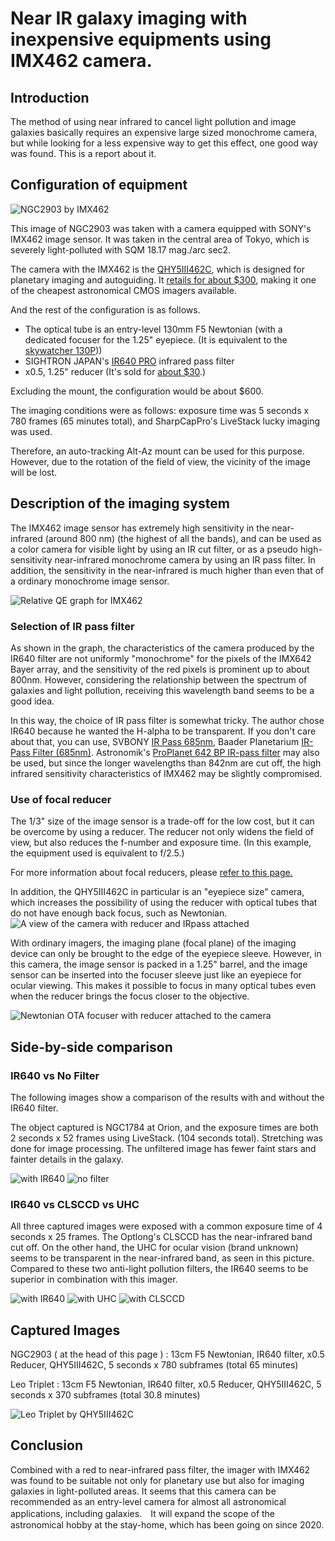 # Near IR galaxy imaging with inexpensive equipments using IMX462 camera.

## Introduction
The method of using near infrared to cancel light pollution and image galaxies basically requires an expensive large sized monochrome camera, but while looking for a less expensive way to get this effect, one good way was found. This is a report about it.

## Configuration of equipment

![NGC2903 by IMX462](imgs/NGC2903_IMX462.jpg)

This image of NGC2903 was taken with a camera equipped with SONY's IMX462 image sensor. It was taken in the central area of Tokyo, which is severely light-polluted with SQM 18.17 mag./arc sec2.

The camera with the IMX462 is the [QHY5III462C](https://www.qhyccd.com/index.php?m=content&c=index&a=show&catid=133&id=61), which is designed for planetary imaging and autoguiding. It [retails for about $300](https://optcorp.com/products/qhy-5-iii-462c-color-and-nir-cmos-telescope-camera), making it one of the cheapest astronomical CMOS imagers available.

And the rest of the configuration is as follows.

* The optical tube is an entry-level 130mm F5 Newtonian (with a dedicated focuser for the 1.25" eyepiece. (It is equivalent to the [skywatcher 130P](https://www.skyatnightmagazine.com/reviews/telescopes/sky-watcher-starquest-130p-newtonian-reflector-review/)))
* SIGHTRON JAPAN's [IR640 PRO](https://www.sightron.co.jp/product/irpro_filter.html) infrared pass filter
* x0.5, 1.25" reducer (It's sold for [about $30](https://agenaastro.com/gso-1-25-0-5x-focal-reducer.html).) 

Excluding the mount, the configuration would be about $600.

The imaging conditions were as follows: exposure time was 5 seconds x 780 frames (65 minutes total), and SharpCapPro's LiveStack lucky imaging was used.

Therefore, an auto-tracking Alt-Az mount can be used for this purpose. However, due to the rotation of the field of view, the vicinity of the image will be lost.


## Description of the imaging system

The IMX462 image sensor has extremely high sensitivity in the near-infrared (around 800 nm) (the highest of all the bands), and can be used as a color camera for visible light by using an IR cut filter, or as a pseudo high-sensitivity near-infrared monochrome camera by using an IR pass filter.
In addition, the sensitivity in the near-infrared is much higher than even that of a ordinary monochrome image sensor.

![Relative QE graph for IMX462](imgs/IMX462QE_VS_IR640.png)


### Selection of IR pass filter

As shown in the graph, the characteristics of the camera produced by the IR640 filter are not uniformly "monochrome" for the pixels of the IMX642 Bayer array, and the sensitivity of the red pixels is prominent up to about 800nm. However, considering the relationship between the spectrum of galaxies and light pollution, receiving this wavelength band seems to be a good idea.

In this way, the choice of IR pass filter is somewhat tricky. The author chose IR640 because he wanted the H-alpha to be transparent. If you don't care about that, you can use, SVBONY [IR Pass 685nm](https://www.svbony.com/sv183-filter/), Baader Planetarium [IR-Pass Filter (685nm)](https://www.baader-planetarium.com/en/baader-ir-pass-filter-(685-nm).html). Astronomik's [ProPlanet 642 BP IR-pass filter](https://www.astronomik.com/en/infrarot-passfilter-infrared-pass-filters/proplanet-642-bp-ir-passfilter.html) may also be used, but since the longer wavelengths than 842nm are cut off, the high infrared sensitivity characteristics of IMX462 may be slightly compromised.

### Use of focal reducer

The 1/3" size of the image sensor is a trade-off for the low cost, but it can be overcome by using a reducer. The reducer not only widens the field of view, but also reduces the f-number and exposure time. (In this example, the equipment used is equivalent to f/2.5.)

For more information about focal reducers, please [refer to this page.](https://agenaastro.com/articles/guides/focusers/focal-reducers-guide.html)

In addition, the QHY5III462C in particular is an "eyepiece size" camera, which increases the possibility of using the reducer with optical tubes that do not have enough back focus, such as Newtonian.
![A view of the camera with reducer and IRpass attached](imgs/QHY_REDUCER.jpg)

With ordinary imagers, the imaging plane (focal plane) of the imaging device can only be brought to the edge of the eyepiece sleeve. However, in this camera, the image sensor is packed in a 1.25" barrel, and the image sensor can be inserted into the focuser sleeve just like an eyepiece for ocular viewing. This makes it possible to focus in many optical tubes even when the reducer brings the focus closer to the objective.

![Newtonian OTA focuser with reducer attached to the camera](imgs/QHY_focuser.jpg)

## Side-by-side comparison

### IR640 vs No Filter
The following images show a comparison of the results with and without the IR640 filter.

The object captured is NGC1784 at Orion, and the exposure times are both 2 seconds x 52 frames using LiveStack. (104 seconds total). Stretching was done for image processing. The unfiltered image has fewer faint stars and fainter details in the galaxy.

![with IR640](imgs/IMX462_IR640.jpg)
![no filter](imgs/IMX462_NOFILTER.jpg)

### IR640 vs CLSCCD vs UHC
All three captured images were exposed with a common exposure time of 4 seconds x 25 frames. The Optlong's CLSCCD has the near-infrared band cut off. On the other hand, the UHC for ocular vision (brand unknown) seems to be transparent in the near-infrared band, as seen in this picture. Compared to these two anti-light pollution filters, the IR640 seems to be superior in combination with this imager.

![with IR640](imgs/IMX462_NGC1784_comp2_IR640.jpg)
![with UHC](imgs/IMX462_NGC1784_comp2_UHC.jpg)
![with CLSCCD](imgs/IMX462_NGC1784_comp2_CLSCCD.jpg)

## Captured Images

NGC2903 ( at the head of this page ) : 13cm F5 Newtonian, IR640 filter, x0.5 Reducer, QHY5III462C, 5 seconds x 780 subframes (total 65 minutes)

Leo Triplet : 13cm F5 Newtonian, IR640 filter, x0.5 Reducer, QHY5III462C, 5 seconds x 370 subframes (total 30.8 minutes)

![Leo Triplet by QHY5III462C](imgs/Leo_Triplet_IMX462.jpg)

## Conclusion

Combined with a red to near-infrared pass filter, the imager with IMX462 was found to be suitable not only for planetary use but also for imaging galaxies in light-polluted areas. It seems that this camera can be recommended as an entry-level camera for almost all astronomical applications, including galaxies.　It will expand the scope of the astronomical hobby at the stay-home, which has been going on since 2020.
